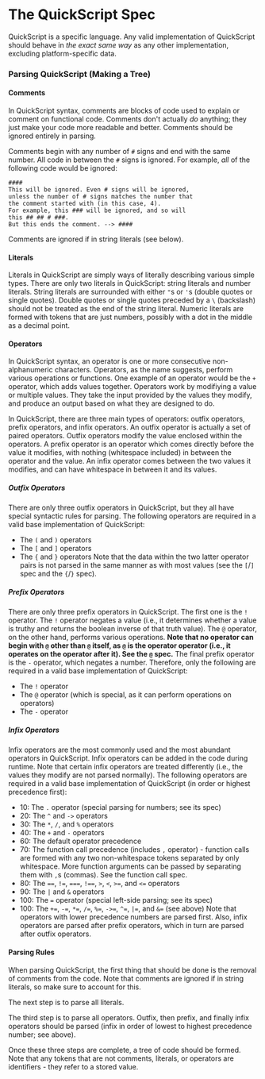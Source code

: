 <!-- Created by TSPrograms on 5/3/16. Copyright © 2016 TSPrograms. -->

# The QuickScript Spec
QuickScript is a specific language. Any valid implementation of QuickScript should behave in *the exact same way* as any other implementation, excluding platform-specific data.

### Parsing QuickScript (Making a Tree)

#### Comments
In QuickScript syntax, comments are blocks of code used to explain or comment on functional code. Comments don't actually *do* anything; they just make your code more readable and better. Comments should be ignored entirely in parsing.

Comments begin with any number of `#` signs and end with the same number. All code in between the `#` signs is ignored.
For example, *all* of the following code would be ignored:
```
####
This will be ignored. Even # signs will be ignored,
unless the number of # signs matches the number that
the comment started with (in this case, 4).
For example, this ### will be ignored, and so will
this ## ## # ###.
But this ends the comment. --> ####
```

Comments are ignored if in string literals (see below).

#### Literals
Literals in QuickScript are simply ways of literally describing various simple types. There are only two literals in QuickScript: string literals and number literals.
String literals are surrounded with either `"`s or `'`s (double quotes or single quotes). Double quotes or single quotes preceded by a `\` (backslash) should not be treated as the end of the string literal.
Numeric literals are formed with tokens that are just numbers, possibly with a dot in the middle as a decimal point.

#### Operators
In QuickScript syntax, an operator is one or more consecutive non-alphanumeric characters. Operators, as the name suggests, perform various operations or functions. One example of an operator would be the `+` operator, which adds values together. Operators work by modifiying a value or multiple values. They take the input provided by the values they modify, and produce an output based on what they are designed to do.

In QuickScript, there are three main types of operators: outfix operators, prefix operators, and infix operators. An outfix operator is actually a set of paired operators. Outfix operators modify the value enclosed within the operators. A prefix operator is an operator which comes directly before the value it modifies, with nothing (whitespace included) in between the operator and the value. An infix operator comes between the two values it modifies, and can have whitespace in between it and its values.

##### Outfix Operators
There are only three outfix operators in QuickScript, but they all have special syntactic rules for parsing.
The following operators are required in a valid base implementation of QuickScript:
  * The `(` and `)` operators
  * The `[` and `]` operators
  * The `{` and `}` operators
Note that the data within the two latter operator pairs is not parsed in the same manner as with most values (see the `[`/`]` spec and the `{`/`}` spec).

##### Prefix Operators
There are only three prefix operators in QuickScript. The first one is the `!` operator. The `!` operator negates a value (i.e., it determines whether a value is truthy and returns the boolean inverse of that truth value). The `@` operator, on the other hand, performs various operations. **Note that no operator can begin with `@` other than `@` itself, as `@` is the operator operator (i.e., it operates on the operator after it). See the `@` spec.** The final prefix operator is the `-` operator, which negates a number.
Therefore, only the following are required in a valid base implementation of QuickScript:
  * The `!` operator
  * The `@` operator (which is special, as it can perform operations on operators)
  * The `-` operator

##### Infix Operators
Infix operators are the most commonly used and the most abundant operators in QuickScript. Infix operators can be added in the code during runtime. Note that certain infix operators are treated differently (i.e., the values they modify are not parsed normally).
The following operators are required in a valid base implementation of QuickScript (in order or highest precedence first):
  * 10: The `.` operator (special parsing for numbers; see its spec)
  * 20: The `^` and `->` operators
  * 30: The `*`, `/`, and `%` operators
  * 40: The `+` and `-` operators
  * 60: The default operator precedence
  * 70: The function call precedence (includes `,` operator) - function calls are formed with any two non-whitespace tokens separated by only whitespace. More function arguments can be passed by separating them with `,`s (commas). See the function call spec.
  * 80: The `==`, `!=`, `===`, `!==`, `>`, `<`, `>=`, and `<=` operators
  * 90: The `|` and `&` operators
  * 100: The `=` operator (special left-side parsing; see its spec)
  * 100: The `+=`, `-=`, `*=`, `/=`, `%=`, `->=`, `^=`, `|=`, and `&=` (see above)
 Note that operators with lower precedence numbers are parsed first. Also, infix operators are parsed after prefix operators, which in turn are parsed after outfix operators.

#### Parsing Rules
When parsing QuickScript, the first thing that should be done is the removal of comments from the code. Note that comments are ignored if in string literals, so make sure to account for this.

The next step is to parse all literals.

The third step is to parse all operators. Outfix, then prefix, and finally infix operators should be parsed (infix in order of lowest to highest precedence number; see above).

Once these three steps are complete, a tree of code should be formed. Note that any tokens that are not comments, literals, or operators are identifiers - they refer to a stored value.

